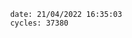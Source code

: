 

                date: 21/04/2022 16:35:03
                cycles: 37380

                         